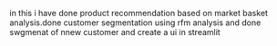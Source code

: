 in this i have done product recommendation based on market basket analysis.done customer segmentation using rfm analysis and done swgmenat of nnew customer and create a ui in streamlit
